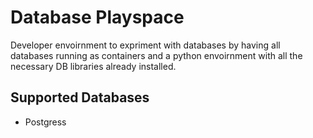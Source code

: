 # Database Playspace

Developer envoirnment to expriment with databases by having all databases running as
containers and a python envoirnment with all the necessary DB libraries already installed.

## Supported Databases

- Postgress
